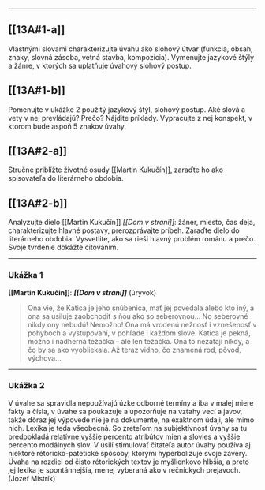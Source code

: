 
---

## [[13A#1-a]]
Vlastnými slovami charakterizujte úvahu ako slohový útvar (funkcia, obsah, znaky, slovná zásoba, vetná stavba, kompozícia). Vymenujte jazykové štýly a žánre, v ktorých sa uplatňuje úvahový slohový postup.

## [[13A#1-b]]
Pomenujte v ukážke 2 použitý jazykový štýl, slohový postup. Aké slová a vety v nej prevládajú? Prečo? Nájdite príklady. Vypracujte z nej konspekt, v ktorom bude aspoň 5 znakov úvahy.

## [[13A#2-a]]
Stručne priblížte životné osudy [[Martin Kukučín]], zaraďte ho ako spisovateľa do literárneho obdobia.

## [[13A#2-b]]
Analyzujte dielo [[Martin Kukučín]] *[[Dom v stráni]]*: žáner, miesto, čas deja, charakterizujte hlavné postavy, prerozprávajte príbeh. Zaraďte dielo do literárneho obdobia. Vysvetlite, ako sa rieši hlavný problém románu a prečo. Svoje tvrdenie dokážte citovaním.

---

### Ukážka 1
**[[Martin Kukučín]]**: ***[[Dom v stráni]]*** (úryvok)

> Ona vie, že Katica je jeho snúbenica, mať jej povedala alebo kto iný, a ona sa usiluje zaobchodiť s ňou ako so seberovnou...
> No seberovné nikdy ony nebudú! Nemožno! Ona má vrodenú nežnosť i vznešenosť v pohyboch a vystupovaní, v pohľade i každom slove. Katica je pekná, možno i nádherná težačka – ale len težačka. Ona to nezatají nikdy, a čo by sa ako vyobliekala. Až teraz vidno, čo znamená rod, pôvod, výchova...

---

### Ukážka 2
V úvahe sa spravidla nepoužívajú úzke odborné termíny a iba v malej miere fakty a čísla, v úvahe sa poukazuje a upozorňuje na vzťahy vecí a javov, takže dôraz jej výpovede nie je na dokumente, na exaktnom údaji, ale mimo nich. Lexika je teda všeobecná. So zreteľom na subjektívnosť úvahy sa tu predpokladá relatívne vyššie percento atribútov mien a slovies a vyššie percento modálnych slov. V úsilí stimulovať čitateľa autor úvahy používa aj niektoré rétoricko-patetické spôsoby, ktorými hyperbolizuje svoje závery. Úvaha na rozdiel od čisto rétorických textov je myšlienkovo hlbšia, a preto jej lexika je spontánnejšia, menej vyberaná ako v rečníckych prejavoch.
(Jozef Mistrík)